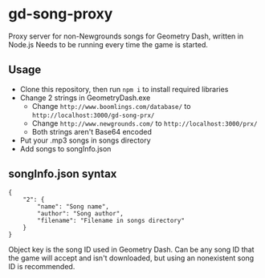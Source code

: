 # gd-song-proxy

Proxy server for non-Newgrounds songs for Geometry Dash, written in Node.js
Needs to be running every time the game is started.

## Usage
* Clone this repository, then run `npm i` to install required libraries
* Change 2 strings in GeometryDash.exe
    * Change `http://www.boomlings.com/database/` to `http://localhost:3000/gd-song-prx/`
    * Change `http://www.newgrounds.com/` to `http://localhost:3000/prx/`
    * Both strings aren't Base64 encoded
* Put your .mp3 songs in songs directory
* Add songs to songInfo.json

## songInfo.json syntax
```
{
    "2": {
        "name": "Song name",
        "author": "Song author",
        "filename": "Filename in songs directory"
    }
}
```
Object key is the song ID used in Geometry Dash. Can be any song ID that the game will accept and isn't downloaded, but using an nonexistent song ID is recommended.